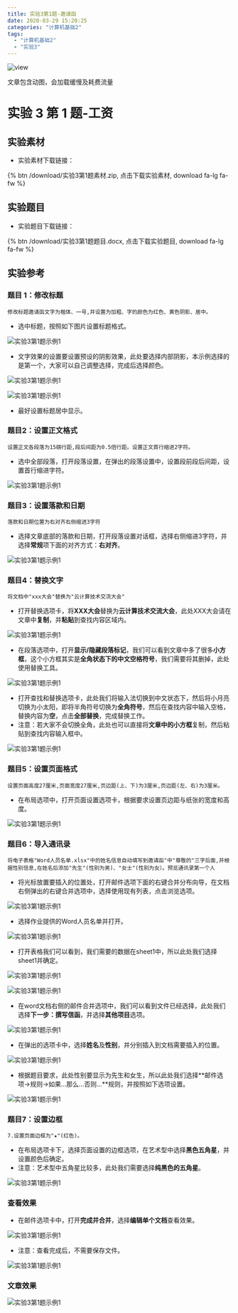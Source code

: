 ```yaml
---
title: 实验3第1题-邀请函
date: 2020-03-29 15:20:25
categories: "计算机基础2"
tags:
  - "计算机基础2"
  - "实验3"
---
```


![view](http://pic.baotienan.top/blog_picgo/实验3第1题.jpg)

<div class="note info"><p>文章包含动图，会加载缓慢及耗费流量</p></div>
<!--more-->

# 实验 3 第 1 题-工资

## 实验素材

- 实验素材下载链接：

{% btn  /download/实验3第1题素材.zip, 点击下载实验素材, download fa-lg fa-fw %}

## 实验题目

- 实验题目下载链接：

{% btn /download/实验3第1题题目.docx, 点击下载实验题目, download fa-lg fa-fw %}

## 实验参考

### 题目 1：修改标题

`修改标题邀请函文字为楷体、一号,并设置为加粗、字的颜色为红色、黄色阴影、居中。`

- 选中标题，按照如下图片设置标题格式。

![实验3第1题示例1](http://pic.baotienan.top/blog_picgo/实验3第1题示例1.png)

- 文字效果的设置要设置预设的阴影效果，此处要选择内部阴影，本示例选择的是第一个，大家可以自己调整选择，完成后选择颜色。

![实验3第1题示例1](http://pic.baotienan.top/blog_picgo/实验3第1题示例2.png)

![实验3第1题示例1](http://pic.baotienan.top/blog_picgo/实验3第1题示例3.png)

- 最好设置标题居中显示。

### 题目2：设置正文格式

`设置正文各段落为15磅行距,段后间距为0.5倍行距。设置正文首行缩进2字符。`

- 选中全部段落，打开段落设置，在弹出的段落设置中，设置段前段后间距，设置首行缩进字符。

![实验3第1题示例1](http://pic.baotienan.top/blog_picgo/实验3第1题示例4.png)

### 题目3：设置落款和日期

`落款和日期位置为右对齐右侧缩进3字符`

- 选择文章底部的落款和日期，打开段落设置对话框，选择右侧缩进3字符，并选择**常规**项下面的对齐方式：**右对齐**。

![实验3第1题示例1](http://pic.baotienan.top/blog_picgo/实验3第1题示例5.png)

### 题目4：替换文字

`将文档中"xxx大会"替换为"云计算技术交流大会"`

- 打开替换选项卡，将**XXX大会**替换为**云计算技术交流大会**，此处XXX大会请在文章中**复制**，并**粘贴**到查找内容区域内。

![实验3第1题示例1](http://pic.baotienan.top/blog_picgo/实验3第1题示例5-2.png)

- 在段落选项中，打开**显示/隐藏段落标记**，我们可以看到文章中多了很多**小方框**，这个小方框其实是**全角状态下的中文空格符号**，我们需要将其删掉，此处使用替换工具。

![实验3第1题示例1](http://pic.baotienan.top/blog_picgo/实验3第1题示例3-0.png)

- 打开查找和替换选项卡，此处我们将输入法切换到中文状态下，然后将小月亮切换为小太阳，即将半角符号切换为**全角符号**，然后在查找内容中输入空格，替换内容为**空**，点击**全部替换**，完成替换工作。
- 注意：若大家不会切换全角，此处也可以直接将**文章中的小方框**复制，然后粘贴到查找内容输入框中。

![实验3第1题示例1](http://pic.baotienan.top/blog_picgo/实验3第1题示例6去全角空格.png)

### 题目5：设置页面格式

`设置页面高度27厘米,页面宽度27厘米,页边距(上、下)为3厘米,页边距(左、右)为3厘米。`

- 在布局选项中，打开页面设置选项卡，根据要求设置页边距与纸张的宽度和高度。

![实验3第1题示例1](http://pic.baotienan.top/blog_picgo/实验3第1题示例7.png)

### 题目6：导入通讯录

`将电子表格"Word人员名单.xlsx"中的姓名信息自动填写到邀请函"中"尊敬的"三字后面,并根据性别信息,在姓名后添加"先生"(性别为男)、"女士"(性别为女）。预览通讯录第一个人`

- 将光标放置要插入的位置处，打开邮件选项下面的右键合并分布向导，在文档右侧弹出的右键合并选项中，选择使用现有列表，点击浏览选项。

![实验3第1题示例1](http://pic.baotienan.top/blog_picgo/实验3第1题示例8.png)

- 选择作业提供的Word人员名单并打开。

![实验3第1题示例1](http://pic.baotienan.top/blog_picgo/实验3第1题示例9.png)

- 打开表格我们可以看到，我们需要的数据在sheet1中，所以此处我们选择sheet1并确定。

![实验3第1题示例1](http://pic.baotienan.top/blog_picgo/实验3第1题示例10.png)

![实验3第1题示例1](http://pic.baotienan.top/blog_picgo/实验3第1题示例10-2.png)

- 在word文档右侧的邮件合并选项中，我们可以看到文件已经选择，此处我们选择**下一步：撰写信函**，并选择**其他项目**选项。

![实验3第1题示例1](http://pic.baotienan.top/blog_picgo/实验3第1题示例11.png)

- 在弹出的选项卡中，选择**姓名**及**性别**，并分别插入到文档需要插入的位置。

![实验3第1题示例1](http://pic.baotienan.top/blog_picgo/实验3第1题示例12.png)

- 根据题目要求，此处性别要显示为先生和女生，所以此处我们选择**邮件选项->规则->如果...那么...否则...**规则，并按照如下选项设置。

![实验3第1题示例1](http://pic.baotienan.top/blog_picgo/实验3第1题示例13.png)

### 题目7：设置边框

`7.设置页面边框为"★"(红色)。`

- 在布局选项卡下，选择页面设置的边框选项，在艺术型中选择**黑色五角星**，并设置颜色后确定。
- 注意：艺术型中五角星比较多，此处我们需要选择**纯黑色的五角星**。

![实验3第1题示例1](http://pic.baotienan.top/blog_picgo/实验3第1题示例14.png)

### 查看效果

- 在邮件选项卡中，打开**完成并合并**，选择**编辑单个文档**查看效果。

![实验3第1题示例1](http://pic.baotienan.top/blog_picgo/实验3第1题示例17.png)

- 注意：查看完成后，不需要保存文件。

![实验3第1题示例1](http://pic.baotienan.top/blog_picgo/实验3第1题示例16.png)

### 文章效果

![实验3第1题示例1](http://pic.baotienan.top/blog_picgo/实验3第1题示例15.png)
